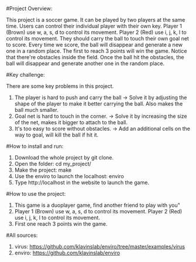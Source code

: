 #Project Overview:

This project is a soccer game. It can be played by two players at the same time. Users can control their individual player with their own key.
Player 1 (Brown) use w, a, s, d to control its movement. Player 2 (Red) use i, j, k, l to control its movement. 
They should carry the ball to touch their own goal net to score. Every time we score, the ball will disappear and generate a new one in a random place.
The first to reach 3 points will win the game. Notice that there're obstacles inside the field. Once the ball hit the obstacles, the ball will disappear and generate another one in the random place. 

#Key challenge:

There are some key problems in this project.
1. The player is hard to push and carry the ball
-> Solve it by adjusting the shape of the player to make it better carrying the ball. Also makes the ball much smaller.
2. Goal net is hard to touch in the corner.
-> Solve it by increasing the size of the net, makes it bigger to attach to the ball.
3. It's too easy to score without obstacles.
-> Add an additional cells on the way to goal, will kill the ball if hit it.

#How to install and run:

1. Download the whole project by git clone.
2. Open the folder: cd my_project/
3. Make the project: make
4. Use the enviro to launch the localhost: enviro
5. Type http://localhost in the website to launch the game.

#How to use the project:

1. This game is a duoplayer game, find another friend to play with you"
2. Player 1 (Brown) use w, a, s, d to control its movement. Player 2 (Red) use i, j, k, l to control its movement. 
3. First one reach 3 points win the game.

#All sources:

1. virus: https://github.com/klavinslab/enviro/tree/master/examples/virus
2. enviro: https://github.com/klavinslab/enviro
